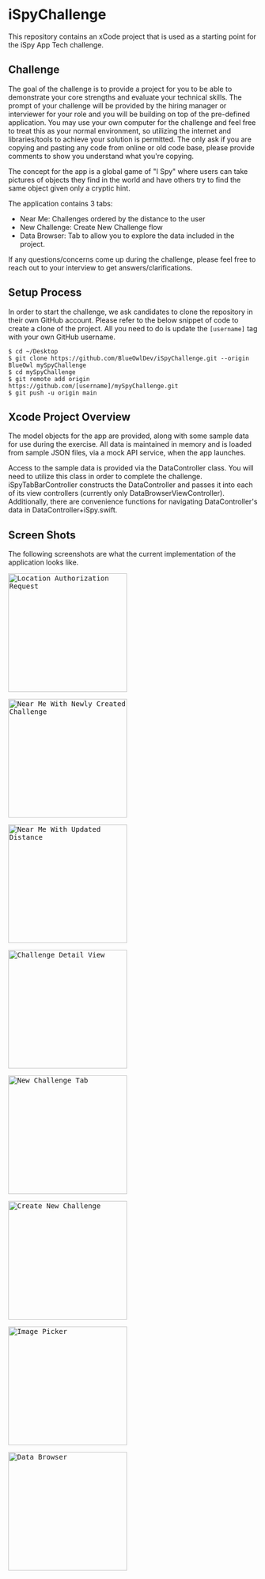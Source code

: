 # iSpyChallenge

This repository contains an xCode project that is used as a starting point for the iSpy App Tech challenge.

## Challenge

The goal of the challenge is to provide a project for you to be able to demonstrate your core strengths and evaluate your technical skills. The prompt of your challenge will be provided by the hiring manager or interviewer for your role and you will be building on top of the pre-defined application. You may use your own computer for the challenge and feel free to treat this as your normal environment, so utilizing the internet and libraries/tools to achieve your solution is permitted. The only ask if you are copying and pasting any code from online or old code base, please provide comments to show you understand what you're copying.

The concept for the app is a global game of "I Spy" where users can take pictures of objects they find in the world and have others try to find the same object given only a cryptic hint.

The application contains 3 tabs:

* Near Me: Challenges ordered by the distance to the user
* New Challenge: Create New Challenge flow
* Data Browser: Tab to allow you to explore the data included in the project.

If any questions/concerns come up during the challenge, please feel free to reach out to your interview to get answers/clarifications.

## Setup Process

In order to start the challenge, we ask candidates to clone the repository in their own GitHub account. Please refer to the below snippet of code to create a clone of the project. All you need to do is update the `[username]` tag with your own GitHub username.

````
$ cd ~/Desktop
$ git clone https://github.com/BlueOwlDev/iSpyChallenge.git --origin BlueOwl mySpyChallenge
$ cd mySpyChallenge
$ git remote add origin https://github.com/[username]/mySpyChallenge.git
$ git push -u origin main
````

## Xcode Project Overview

The model objects for the app are provided, along with some sample data for use during the exercise.  All data is maintained in memory and is loaded from sample JSON files, via a mock API service, when the app launches.
 
Access to the sample data is provided via the DataController class. You will need to utilize this class in order to complete the challenge.  iSpyTabBarController constructs the DataController and passes it into each of its view controllers (currently only DataBrowserViewController).  Additionally, there are convenience functions for navigating DataController's data in DataController+iSpy.swift.

## Screen Shots

The following screenshots are what the current implementation of the application looks like.

<kbd><img src="ReadMe_Assets/Location_AuthorizationRequest.png" alt="Location Authorization Request" width="240"/>

<kbd><img src="ReadMe_Assets/NearMeTab_WithNewChallenge.png" alt="Near Me With Newly Created Challenge" width="240"/>

<kbd><img src="ReadMe_Assets/NearMeTab_UpdatedDistance.png" alt="Near Me With Updated Distance" width="240"/>

<kbd><img src="ReadMe_Assets/NewChallengeDetailView.png" alt="Challenge Detail View" width="240"/>

<kbd><img src="ReadMe_Assets/NewChallengeTab.png" alt="New Challenge Tab" width="240"/>

<kbd><img src="ReadMe_Assets/CreateNewChallenge.png" alt="Create New Challenge" width="240"/>

<kbd><img src="ReadMe_Assets/ImagePicker.png" alt="Image Picker" width="240"/>

<kbd><img src="DataBrowser.png" alt="Data Browser" width="240"/>

